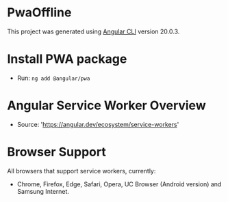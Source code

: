 # PwaOffline

This project was generated using [Angular CLI](https://github.com/angular/angular-cli) version 20.0.3.

# Install PWA package

- Run: ```ng add @angular/pwa```

# Angular Service Worker Overview

- Source: 'https://angular.dev/ecosystem/service-workers'

# Browser Support

All browsers that support service workers, currently: 
- Chrome, Firefox, Edge, Safari, Opera, UC Browser (Android version) and Samsung Internet.